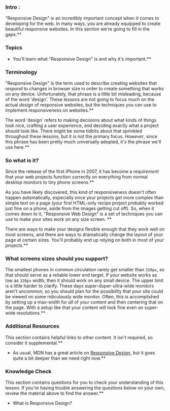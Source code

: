 ### Intro :
>
"Responsive Design" is an incredibly important concept when it comes to developing for the web. In many ways, you are already equipped to create beautiful responsive websites. In this section we're going to fill in the gaps.**


###  Topics
* You'll learn what "Responsive Design" is and why it's important.**


### Terminology
"Responsive Design" is the term used to describe creating websites that _respond_ to changes in browser size in order to create something that works on any device. Unfortunately, that phrase is a little bit misleading, because of the word 'design'. These lessons are not going to focus much on the actual _design_ of responsive websites, but the techniques you can use to implement responsiveness on websites.**


The word 'design' refers to making decisions about what kinds of things look nice, crafting a user experience, and deciding exactly what a project should look like. There might be some tidbits about that sprinkled throughout these lessons, but it is not the primary focus. _However_, since this phrase has been pretty much universally adopted, it's the phrase we'll use here.**


### So what is it?
 Since the release of the first iPhone in 2007, it has become a _requirement_ that your web projects function correctly on everything from normal desktop monitors to tiny phone screens.**


As you have likely discovered, this kind of responsiveness doesn't often happen automatically, especially once your projects get more complex than simple text on a page (your first HTML-only recipe project probably worked just fine on a phone, aside from the images getting cut off). So, when it comes down to it, "Responsive Web Design" is a set of techniques you can use to make your sites work on any size screen. **


There are ways to make your designs flexible enough that they work well on most screens, and there are ways to dramatically change the layout of your page at certain sizes. You'll probably end up relying on both in most of your projects.**


### What screens sizes should you support?
The smallest phones in common circulation rarely get smaller than `320px`, so that should serve as a reliable lower end target. If your website works as low as `320px` width, then it should work on any small device. The upper limit is a little harder to clarify. These days super-duper-ultra-wide monitors aren't uncommon, so you should plan for the possibility that your site could be viewed on some ridiculously wide monitor. Often, this is accomplished by setting up a max-width for _all_ of your content and then centering that on the page. With a setup like that your content will look fine even on super-wide resolutions.**



### Additional Resources
This section contains helpful links to other content. It isn't required, so consider it supplemental.**


* As usual, MDN has a great article on [Responsive Design](https://developer.mozilla.org/en-US/docs/Learn/CSS/CSS_layout/Responsive_Design), but it goes quite a bit deeper than we need right now.**


### Knowledge Check
This section contains questions for you to check your understanding of this lesson. If you're having trouble answering the questions below on your own, review the material above to find the answer.**


* What is Responsive Design?
